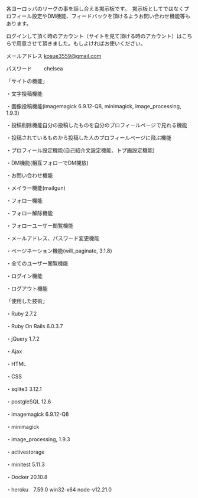 各ヨーロッパのリーグの事を話し合える掲示板です。　掲示板としてではなくプロフィール設定やDM機能、フィードバックを頂けるようお問い合わせ機能等もあります。

ログインして頂く時のアカウント（サイトを見て頂ける時のアカウント）はこちらで用意させて頂きました。もしよければお使いください。

メールアドレス kosue3559@gmail.com

パスワード　　 chelsea


「サイトの機能」

・文字投稿機能

・画像投稿機能(imagemagick 6.9.12-Q8, minimagick, image_processing, 1.9.3)

・投稿削除機能自分の投稿したものを自分のプロフィールページで見れる機能

・投稿されているものから投稿した人のプロフィールページに飛ぶ機能

・プロフィール設定機能(自己紹介文設定機能、トプ画設定機能)

・DM機能(相互フォローでDM開放)

・お問い合わせ機能

・メイラー機能(mailgun)

・フォロー機能

・フォロー解除機能

・フォローユーザー閲覧機能

・メールアドレス、パスワード変更機能

・ページネーション機能(will_paginate, 3.1.8)

・全てのユーザー閲覧機能

・ログイン機能

・ログアウト機能


「使用した技術」

・Ruby 2.7.2

・Ruby On Rails 6.0.3.7

・jQuery 1.7.2

・Ajax

・HTML

・CSS

・sqlite3 3.12.1

・postgleSQL 12.6

・imagemagick 6.9.12-Q8

・minimagick

・image_processing, 1.9.3

・activestorage

・minitest 5.11.3

・Docker 20.10.8

・heroku　7.59.0 win32-x64 node-v12.21.0







